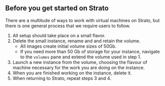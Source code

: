 ## Before you get started on Strato

There are a multitude of ways to work with virtual machines on Strato, but there is one general process that we require users to follow.

1. All setup should take place on a small flavor.
2. Delete the small instance, rename and and retain the volume.
    - All images create initial volume sizes of 50Gb. 
    - If you need more than 50 Gb of storage for your instance, navigate to the `volumes` pane and extend the volume used in step 1.
3. Launch a new instance from the volume, choosing the flavour of machine necessary for the work you are doing on the instance.
4. When you are finished working on the instance, delete it.
5. When returning to Strato, repeat steps 3 and 4.

